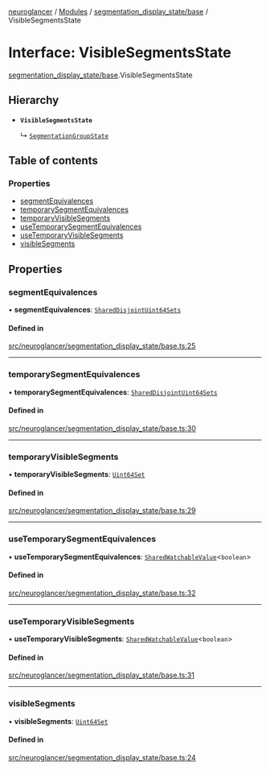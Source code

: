 [neuroglancer](../README.md) / [Modules](../modules.md) / [segmentation\_display\_state/base](../modules/segmentation_display_state_base.md) / VisibleSegmentsState

# Interface: VisibleSegmentsState

[segmentation_display_state/base](../modules/segmentation_display_state_base.md).VisibleSegmentsState

## Hierarchy

- **`VisibleSegmentsState`**

  ↳ [`SegmentationGroupState`](segmentation_display_state_frontend.SegmentationGroupState.md)

## Table of contents

### Properties

- [segmentEquivalences](segmentation_display_state_base.VisibleSegmentsState.md#segmentequivalences)
- [temporarySegmentEquivalences](segmentation_display_state_base.VisibleSegmentsState.md#temporarysegmentequivalences)
- [temporaryVisibleSegments](segmentation_display_state_base.VisibleSegmentsState.md#temporaryvisiblesegments)
- [useTemporarySegmentEquivalences](segmentation_display_state_base.VisibleSegmentsState.md#usetemporarysegmentequivalences)
- [useTemporaryVisibleSegments](segmentation_display_state_base.VisibleSegmentsState.md#usetemporaryvisiblesegments)
- [visibleSegments](segmentation_display_state_base.VisibleSegmentsState.md#visiblesegments)

## Properties

### segmentEquivalences

• **segmentEquivalences**: [`SharedDisjointUint64Sets`](../classes/mesh_backend._internal_.SharedDisjointUint64Sets.md)

#### Defined in

[src/neuroglancer/segmentation_display_state/base.ts:25](https://github.com/ActiveBrainAtlas2/neuroglancer/blob/1beb5d34/src/neuroglancer/segmentation_display_state/base.ts#L25)

___

### temporarySegmentEquivalences

• **temporarySegmentEquivalences**: [`SharedDisjointUint64Sets`](../classes/mesh_backend._internal_.SharedDisjointUint64Sets.md)

#### Defined in

[src/neuroglancer/segmentation_display_state/base.ts:30](https://github.com/ActiveBrainAtlas2/neuroglancer/blob/1beb5d34/src/neuroglancer/segmentation_display_state/base.ts#L30)

___

### temporaryVisibleSegments

• **temporaryVisibleSegments**: [`Uint64Set`](../classes/mesh_backend._internal_.Uint64Set.md)

#### Defined in

[src/neuroglancer/segmentation_display_state/base.ts:29](https://github.com/ActiveBrainAtlas2/neuroglancer/blob/1beb5d34/src/neuroglancer/segmentation_display_state/base.ts#L29)

___

### useTemporarySegmentEquivalences

• **useTemporarySegmentEquivalences**: [`SharedWatchableValue`](../classes/chunk_manager_backend._internal_.SharedWatchableValue.md)<`boolean`\>

#### Defined in

[src/neuroglancer/segmentation_display_state/base.ts:32](https://github.com/ActiveBrainAtlas2/neuroglancer/blob/1beb5d34/src/neuroglancer/segmentation_display_state/base.ts#L32)

___

### useTemporaryVisibleSegments

• **useTemporaryVisibleSegments**: [`SharedWatchableValue`](../classes/chunk_manager_backend._internal_.SharedWatchableValue.md)<`boolean`\>

#### Defined in

[src/neuroglancer/segmentation_display_state/base.ts:31](https://github.com/ActiveBrainAtlas2/neuroglancer/blob/1beb5d34/src/neuroglancer/segmentation_display_state/base.ts#L31)

___

### visibleSegments

• **visibleSegments**: [`Uint64Set`](../classes/mesh_backend._internal_.Uint64Set.md)

#### Defined in

[src/neuroglancer/segmentation_display_state/base.ts:24](https://github.com/ActiveBrainAtlas2/neuroglancer/blob/1beb5d34/src/neuroglancer/segmentation_display_state/base.ts#L24)
